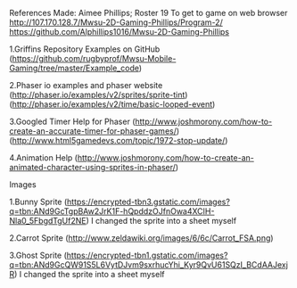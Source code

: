 References Made: Aimee Phillips; Roster 19
To get to game on web browser
http://107.170.128.7/Mwsu-2D-Gaming-Phillips/Program-2/
https://github.com/Alphillips1016/Mwsu-2D-Gaming-Phillips



1.Griffins Repository Examples on GitHub
(https://github.com/rugbyprof/Mwsu-Mobile-Gaming/tree/master/Example_code)

2.Phaser io examples and phaser website
(http://phaser.io/examples/v2/sprites/sprite-tint)
(http://phaser.io/examples/v2/time/basic-looped-event)

3.Googled Timer Help for Phaser
(http://www.joshmorony.com/how-to-create-an-accurate-timer-for-phaser-games/)
(http://www.html5gamedevs.com/topic/1972-stop-update/)

4.Animation Help
(http://www.joshmorony.com/how-to-create-an-animated-character-using-sprites-in-phaser/)

Images

1.Bunny Sprite
(https://encrypted-tbn3.gstatic.com/images?q=tbn:ANd9GcTgpBAw2JrK1F-hQpddzOJfnOwa4XCIH-Nla0_5FbgdTgUf2NE)
I changed the sprite into a sheet myself

2.Carrot Sprite
(http://www.zeldawiki.org/images/6/6c/Carrot_FSA.png)

3.Ghost Sprite
(https://encrypted-tbn1.gstatic.com/images?q=tbn:ANd9GcQW91S5L6VytDJvm9sxrhucYhi_Kyr9QvU61SQzI_BCdAAJexjR)
I changed the sprite into a sheet myself
